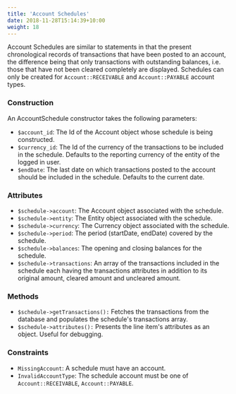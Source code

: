 ```yaml
---
title: 'Account Schedules'
date: 2018-11-28T15:14:39+10:00
weight: 18
---
```


Account Schedules are similar to statements in that the present chronological records of transactions that have been posted to an account, the difference being that only transactions with outstanding balances, i.e. those that have not been cleared completely are displayed. Schedules can only be created for `Account::RECEIVABLE` and `Account::PAYABLE` account types.

### Construction
An AccountSchedule constructor takes the following parameters:
+ `$account_id`: The Id of the Account object whose schedule is being constructed.
+ `$currency_id`: The Id of the currency of the transactions to be included in the schedule. Defaults to the reporting currency of the entity of the logged in user.
+ `$endDate`: The last date on which transactions posted to the account should be included in the schedule. Defaults to the current date.

### Attributes
+ `$schedule->account`: The Account object associated with the schedule.
+ `$schedule->entity`: The Entity object associated with the schedule.
+ `$schedule->currency`: The Currency object associated with the schedule.
+ `$schedule->period`: The period (startDate, endDate) covered by the schedule.
+ `$schedule->balances`: The opening and closing balances for the schedule.
+ `$schedule->transactions`: An array of the transactions included in the schedule each having the transactions attributes in addition to its original amount, cleared amount and uncleared amount.

### Methods
+ `$schedule->getTransactions():` Fetches the transactions from the database and populates the schedule's transactions array. 
+ `$schedule->attributes():` Presents the line item's attributes as an object. Useful for debugging. 

### Constraints
+ `MissingAccount`: A schedule must have an account. 
+ `InvalidAccountType`: The schedule account must be one of `Account::RECEIVABLE`, `Account::PAYABLE`. 